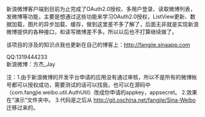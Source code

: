 新浪微博客户端到目前为止完成了OAuth2.0授权、多用户登录、读取微博列表，发微博等功能，主要是想通过这些功能来学习OAuth2.0授权，ListView更新、数据加载，图片的异步加载、缓存，做到这里差不多了解了，后面无非就是实现新浪微博提供的各种接口，和读写微博差不多。所以以后也不打算继续做了。

该项目的涉及的知识点我也更新在自己的博客上：http://fangjie.sinaapp.com

QQ:1319444233  
新浪微博：方杰_Jay

注：1.由于新浪微博的开发平台申请的应用没有通过审核，所以不是所有的微博帐号都可以授权成功，需要测试的话可以找我，也可以在源码中（com.fangjie.weibo.util.AuthUtil）改成你申请的appkey，appsecret。
2.效果在“演示”文件夹中。
3.代码是之后从 http://git.oschina.net/fangjie/Sina-Weibo 迁移过来的。
